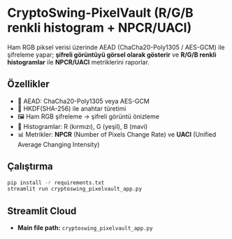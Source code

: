 # CryptoSwing-PixelVault (R/G/B renkli histogram + NPCR/UACI)

Ham RGB piksel verisi üzerinde AEAD (ChaCha20-Poly1305 / AES-GCM) ile şifreleme yapar; **şifreli görüntüyü görsel olarak gösterir** ve **R/G/B renkli histogramlar** ile **NPCR/UACI** metriklerini raporlar.

## Özellikler
- 🔐 AEAD: ChaCha20-Poly1305 veya AES-GCM
- 🧩 HKDF(SHA-256) ile anahtar türetimi
- 🖼️ Ham RGB şifreleme → şifreli görüntü önizleme
- 🎨 Histogramlar: R (kırmızı), G (yeşil), B (mavi)
- 📊 Metrikler: **NPCR** (Number of Pixels Change Rate) ve **UACI** (Unified Average Changing Intensity)

## Çalıştırma
```bash
pip install -r requirements.txt
streamlit run cryptoswing_pixelvault_app.py
```

## Streamlit Cloud
- **Main file path:** `cryptoswing_pixelvault_app.py`
